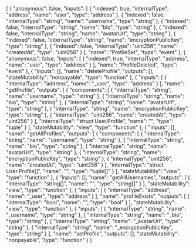 [
    {
        "anonymous": false,
        "inputs": [
            {
                "indexed": true,
                "internalType": "address",
                "name": "user",
                "type": "address"
            },
            {
                "indexed": false,
                "internalType": "string",
                "name": "username",
                "type": "string"
            },
            {
                "indexed": false,
                "internalType": "string",
                "name": "bio",
                "type": "string"
            },
            {
                "indexed": false,
                "internalType": "string",
                "name": "avatarUrl",
                "type": "string"
            },
            {
                "indexed": false,
                "internalType": "string",
                "name": "encryptionPublicKey",
                "type": "string"
            },
            {
                "indexed": false,
                "internalType": "uint256",
                "name": "createdAt",
                "type": "uint256"
            }
        ],
        "name": "ProfileSet",
        "type": "event"
    },
    {
        "anonymous": false,
        "inputs": [
            {
                "indexed": true,
                "internalType": "address",
                "name": "user",
                "type": "address"
            }
        ],
        "name": "ProfileDeleted",
        "type": "event"
    },
    {
        "inputs": [],
        "name": "deleteProfile",
        "outputs": [],
        "stateMutability": "nonpayable",
        "type": "function"
    },
    {
        "inputs": [
            {
                "internalType": "address",
                "name": "_user",
                "type": "address"
            }
        ],
        "name": "getProfile",
        "outputs": [
            {
                "components": [
                    {
                        "internalType": "string",
                        "name": "username",
                        "type": "string"
                    },
                    {
                        "internalType": "string",
                        "name": "bio",
                        "type": "string"
                    },
                    {
                        "internalType": "string",
                        "name": "avatarUrl",
                        "type": "string"
                    },
                    {
                        "internalType": "string",
                        "name": "encryptionPublicKey",
                        "type": "string"
                    },
                    {
                        "internalType": "uint256",
                        "name": "createdAt",
                        "type": "uint256"
                    }
                ],
                "internalType": "struct User.Profile",
                "name": "",
                "type": "tuple"
            }
        ],
        "stateMutability": "view",
        "type": "function"
    },
    {
        "inputs": [],
        "name": "getAllProfiles",
        "outputs": [
            {
                "components": [
                    {
                        "internalType": "string",
                        "name": "username",
                        "type": "string"
                    },
                    {
                        "internalType": "string",
                        "name": "bio",
                        "type": "string"
                    },
                    {
                        "internalType": "string",
                        "name": "avatarUrl",
                        "type": "string"
                    },
                    {
                        "internalType": "string",
                        "name": "encryptionPublicKey",
                        "type": "string"
                    },
                    {
                        "internalType": "uint256",
                        "name": "createdAt",
                        "type": "uint256"
                    }
                ],
                "internalType": "struct User.Profile[]",
                "name": "",
                "type": "tuple[]"
            }
        ],
        "stateMutability": "view",
        "type": "function"
    },
    {
        "inputs": [],
        "name": "getAllUsernames",
        "outputs": [
            {
                "internalType": "string[]",
                "name": "",
                "type": "string[]"
            }
        ],
        "stateMutability": "view",
        "type": "function"
    },
    {
        "inputs": [
            {
                "internalType": "address",
                "name": "_user",
                "type": "address"
            }
        ],
        "name": "profileExists",
        "outputs": [
            {
                "internalType": "bool",
                "name": "",
                "type": "bool"
            }
        ],
        "stateMutability": "view",
        "type": "function"
    },
    {
        "inputs": [
            {
                "internalType": "string",
                "name": "_username",
                "type": "string"
            },
            {
                "internalType": "string",
                "name": "_bio",
                "type": "string"
            },
            {
                "internalType": "string",
                "name": "_avatarUrl",
                "type": "string"
            },
            {
                "internalType": "string",
                "name": "_encryptionPublicKey",
                "type": "string"
            }
        ],
        "name": "setProfile",
        "outputs": [],
        "stateMutability": "nonpayable",
        "type": "function"
    }
]
